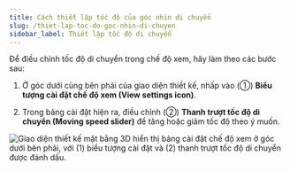 ```yaml
---
title: Cách thiết lập tốc độ của góc nhìn di chuyển
slug: /thiet-lap-toc-do-goc-nhin-di-chuyen
sidebar_label: Thiết lập tốc độ di chuyển
---
```


Để điều chỉnh tốc độ di chuyển trong chế độ xem, hãy làm theo các bước sau:

1. Ở góc dưới cùng bên phải của giao diện thiết kế, nhấp vào (①) **Biểu tượng cài đặt chế độ xem (View settings icon)**.

2. Trong bảng cài đặt hiện ra, điều chỉnh (②) **Thanh trượt tốc độ di chuyển (Moving speed slider)** để tăng hoặc giảm tốc độ theo ý muốn.

![Giao diện thiết kế mặt bằng 3D hiển thị bảng cài đặt chế độ xem ở góc dưới bên phải, với (1) biểu tượng cài đặt và (2) thanh trượt tốc độ di chuyển được đánh dấu.](https://storage.googleapis.com/jegavn_kb/image_jegavn/131.1.png)